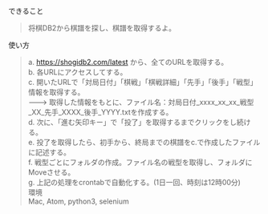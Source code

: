 できること  
> 将棋DB2から棋譜を探し、棋譜を取得するよ。  

使い方  
> a. https://shogidb2.com/latest から、全てのURLを取得する。  
> b. 各URLにアクセスしてする。  
> c. 開いたURLで「対局日付」「棋戦」「棋戦詳細」「先手」「後手」「戦型」情報を取得する。  
      ---> 取得した情報をもとに、ファイル名：対局日付_xxxx_xx_xx_戦型_XX_先手_XXXX_後手_YYYY.txtを作成する。  
> d. 次に、「進む矢印キー」で「投了」を取得するまでクリックをし続ける。  
> e. 投了を取得したら、初手から、終局までの棋譜をc.で作成したファイルに記述する。  
> f. 戦型ごとにフォルダの作成。ファイル名の戦型を取得し、フォルダにMoveさせる。  
> g. 上記の処理をcrontabで自動化する。(1日一回、時刻は12時00分)  
環境  
> Mac, Atom, python3, selenium
